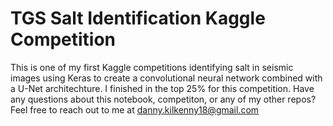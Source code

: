 # TGS Salt Identification Kaggle Competition

This is one of my first Kaggle competitions identifying salt in seismic images using Keras to create a convolutional neural network combined with a U-Net architechture. I finished in the top 25% for this competition. Have any questions about this notebook, competiton, or any of my other repos? Feel free to reach out to me at danny.kilkenny18@gmail.com  
